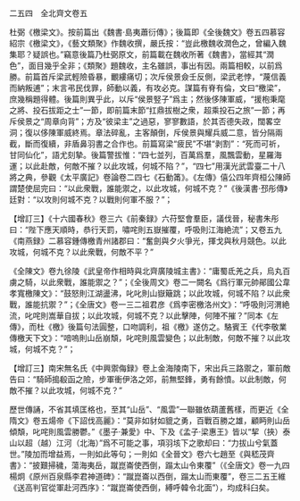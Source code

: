 二五四　全北齊文卷五

杜弼《檄梁文》。按前篇出《魏書·島夷蕭衍傳》；後篇即《全後魏文》卷五四慕容紹宗《檄梁文》，《藝文類聚》作魏收撰，嚴氏按：“豈此檄魏收潤色之，曾編入魏集耶？疑誤也。”竊意後篇乃杜弼原文，前篇載在魏收所著《魏書》，當經其“潤色”，面目幾乎全非；《類聚》題魏收，主名雖誤，事出有因。兩篇相較，以前爲勝。前篇首斥梁武輕險昏暴，覼縷痛切；次斥侯景僉壬反側，梁武老悖，“蔑信義而納叛逋”；末言弔民伐罪，師動以義，有攻必克。謀篇有脊有倫，文曰“檄梁”，庶幾稱題得體。後篇則異乎此，以斥“侯景竪子”爲主；然後侈陳軍威，“援枹秉麾之將、投石拔距之士”一節，即前篇末節“扛鼎拔樹之衆，超乘投石之旅”一節；再斥侯景之“周章向背”；方及“彼梁主”之過惡，寥寥數語，於其否德失政，闊畧空洞；復以侈陳軍威終焉。章法碎亂，主客顛倒，斥侯景與耀兵威二意，皆分隔兩截，斷而復續，非盾鼻羽書之合作也。前篇寫梁“疲民”不堪“剥割”：“死而可祈，甘同仙化”，語尤刻摯。後篇警拔惟：“四七並列，百萬爲羣，風飄雲動，星羅海運；以此赴敵，何敵不摧？以此攻城，何城不陷？”，“四七”用漢光武雲臺二十八將之典，參觀《太平廣記》卷論卷二四七《石動筩》。《左傳》僖公四年齊桓公陳師謂楚使屈完曰：“以此衆戰，誰能禦之，以此攻城，何城不克？”《後漢書·邳彤傳》廷對：“以攻則何城不克？以戰則何軍不服？”；

【增訂三】《十六國春秋》卷三六《前秦録》六苻堅會羣臣，議伐晉，秘書朱彤曰：“陛下應天順時，恭行天罰，嘯咤則五嶽摧覆，呼吸則江海絶流”；又卷五九《南燕録》二慕容鍾傳檄青州諸郡曰：“奮劍與夕火爭光，揮戈與秋月競色。以此攻城，何城不克？以此衆戰，何敵不平？”

《全陳文》卷九徐陵《武皇帝作相時與北齊廣陵城主書》：“庸蜀氐羌之兵，烏丸百虜之騎，以此衆戰，誰能禦之？”；《全後周文》卷二一闕名《爲行軍元帥鄖國公韋孝寬檄陳文》：“鼓怒則江湖盪沸，叱叱則山嶽簸跳；以此攻城，何城不陷？以此衆戰，誰能抗禦？”；《全唐文》卷一三二祖君彦《爲李密檄洛州文》：“呼吸則河渭絶流，叱咤則嵩華自拔；以此攻城，何城不克？以此擊陣，何陣不摧？”同本《左傳》，而杜《檄》後篇句法圓整，口吻調利，祖《檄》遂仿之。駱賓王《代李敬業傳檄天下文》：“喑嗚則山岳崩頽，叱咤則風雲變色；以此制敵，何敵不摧？以此攻城，何城不克？”；

【增訂三】南宋無名氏《中興禦侮録》卷上金海陵南下，宋出兵三路禦之，軍前敵告曰：“騎師搗殽函之險，步軍衝伊洛之郊，前無堅鋒，勇有餘憤。以此制敵，何敵不摧？以此攻城，何城不克？”

歷世傳誦，不省其填匡格也，至其“山岳”、“風雲”一聯雖依葫蘆舊樣，而更近《全隋文》卷五煬帝《下詔伐高麗》：“莫非如豺如貔之勇，百戰百勝之雄，顧眄則山岳傾頽，叱咤則風雲勝鬱。”《墨子·兼愛》中、下及《孟子·梁惠王》皆以“挈（挾）泰山以超（越）江河（北海）”爲不可能之事，項羽垓下之歌却曰：“力拔山兮氣蓋世。”陵加而增益焉，一則如此等句；一則如《全晉文》卷六七趙至《與嵇茂齊書》：“披艱掃穢，蕩海夷岳，蹴崑崙使西倒，蹋太山令東覆”（《全唐文》卷一九四楊炯《原州百泉縣李君神道碑》：“蹴崑崙以西倒，蹋太山而東覆”，卷三二五王維《送高判官從軍赴河西序》：“蹴崑崙使西倒，縛呼韓令北面”），均成科臼矣。